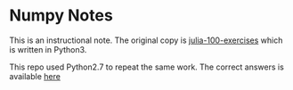 # Numpy Notes

This is an instructional note. The original copy is [julia-100-exercises](https://github.com/chezou/julia-100-exercises) which is written in Python3. 

This repo used Python2.7 to repeat the same work. The correct answers is available [here](http://www.labri.fr/perso/nrougier/teaching/numpy.100/) 